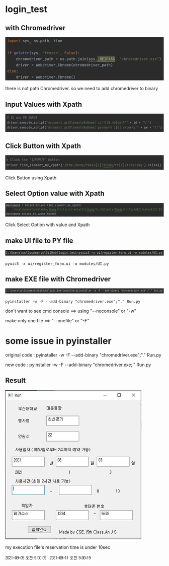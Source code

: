 # login_test


## with Chromedriver

  ![withChromedriver](https://github.com/201524495/login_test/blob/main/image/withChromedriver.JPG)
  
  there is not path Chromedriver. so we need to add chromedriver to binary
  
  
## Input Values with Xpath

  ![input](https://github.com/201524495/login_test/blob/main/image/input.JPG)
  
  
  
## Click Button with Xpath

  ![clickWithXpath](https://github.com/201524495/login_test/blob/main/image/clickXpath.JPG)
  
  Click Button using Xpath
  
  
## Select Option value with Xpath

  ![](https://github.com/201524495/login_test/blob/main/image/SelectandValue.JPG)
  
  Click Select Option with value and Xpath
  
  
## make UI file to PY file

  ![UItoPY](https://github.com/201524495/login_test/blob/main/image/UItoPY.JPG)
  
    pyuic5 -x ui/register_form.ui -o modules/UI.py

## make EXE file with Chromedriver

  ![makeEXEwithChromedriver.JPG](https://github.com/201524495/login_test/blob/main/image/makeEXEwithChromedriver.JPG)
  
    pyinstaller -w -F --add-binary "chromedriver.exe";"." Run.py
  
  don't want to see cmd console ==> using "--noconsole" or "-w"
  
  make only one file ==> "--onefile" or "-F" 
  
  <h1>some issue in pyinstaller</h1>
  
  original code : pyinstaller -w -F --add-binary "chromedriver.exe";"." Run.py
  
  new code : pyinstaller -w -F --add-binary "chromedriver.exe;." Run.py
  
## Result

 ![result](https://github.com/201524495/login_test/blob/main/image/result.JPG)
 
 my execution file's reservation time is under 10sec 

![myResult](https://github.com/201524495/login_test/blob/main/image/myResult.PNG)
![otherResult](https://github.com/201524495/login_test/blob/main/image/otherResult.PNG)
